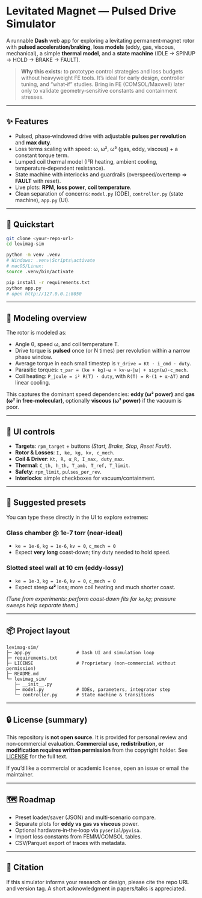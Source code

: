# Levitated Magnet — Pulsed Drive Simulator

A runnable **Dash** web app for exploring a levitating permanent‑magnet rotor with
**pulsed acceleration/braking**, **loss models** (eddy, gas, viscous, mechanical), a simple
**thermal model**, and a **state machine** (IDLE → SPINUP → HOLD → BRAKE → FAULT).

> **Why this exists:** to prototype control strategies and loss budgets without heavyweight FE tools.
> It’s ideal for early design, controller tuning, and “what‑if” studies. Bring in FE (COMSOL/Maxwell)
> later only to validate geometry‑sensitive constants and containment stresses.

---

## ✨ Features
- Pulsed, phase‑windowed drive with adjustable **pulses per revolution** and **max duty**.
- Loss terms scaling with speed: ω, ω², ω³ (gas, eddy, viscous) + a constant torque term.
- Lumped coil thermal model (I²R heating, ambient cooling, temperature‑dependent resistance).
- State machine with interlocks and guardrails (overspeed/overtemp ⇒ **FAULT** with reset).
- Live plots: **RPM**, **loss power**, **coil temperature**.
- Clean separation of concerns: `model.py` (ODE), `controller.py` (state machine), `app.py` (UI).

---

## 🚀 Quickstart

```bash
git clone <your-repo-url>
cd levimag-sim

python -m venv .venv
# Windows: .venv\Scripts\activate
# macOS/Linux:
source .venv/bin/activate

pip install -r requirements.txt
python app.py
# open http://127.0.0.1:8050
```

---

## 🧠 Modeling overview

The rotor is modeled as:
- Angle θ, speed ω, and coil temperature T.
- Drive torque is **pulsed** once (or N times) per revolution within a narrow phase window.
- Average torque in each small timestep is `τ_drive = Kt · i_cmd · duty`.
- Parasitic torques: `τ_par = (ke + kg)·ω + kv·ω·|ω| + sign(ω)·c_mech`.
- Coil heating: `P_joule = i² R(T) · duty`, with `R(T) = R·(1 + α·ΔT)` and linear cooling.

This captures the dominant speed dependencies: **eddy (ω² power)** and **gas (ω² in free‑molecular)**,
optionally **viscous (ω³ power)** if the vacuum is poor.

---

## 🧰 UI controls

- **Targets**: `rpm_target` + buttons *(Start, Brake, Stop, Reset Fault)*.
- **Rotor & Losses**: `I, ke, kg, kv, c_mech`.
- **Coil & Driver**: `Kt, R, α_R, I_max, duty_max`.
- **Thermal**: `C_th, h_th, T_amb, T_ref, T_limit`.
- **Safety**: `rpm_limit`, `pulses_per_rev`.
- **Interlocks**: simple checkboxes for vacuum/containment.

---

## 🧪 Suggested presets

You can type these directly in the UI to explore extremes:

### Glass chamber @ 1e‑7 torr (near‑ideal)
- `ke = 1e-6`, `kg = 1e-6`, `kv = 0`, `c_mech = 0`  
- Expect **very long** coast‑down; tiny duty needed to hold speed.

### Slotted steel wall at 10 cm (eddy‑lossy)
- `ke = 1e-3`, `kg = 1e-6`, `kv = 0`, `c_mech = 0`  
- Expect steep **ω²** loss; more coil heating and much shorter coast.

*(Tune from experiments: perform coast‑down fits for `ke`,`kg`; pressure sweeps help separate them.)*

---

## 📦 Project layout

```
levimag-sim/
├─ app.py                 # Dash UI and simulation loop
├─ requirements.txt
├─ LICENSE                # Proprietary (non‑commercial without permission)
├─ README.md
└─ levimag_sim/
   ├─ __init__.py
   ├─ model.py            # ODEs, parameters, integrator step
   └─ controller.py       # State machine & transitions
```

---

## 🔒 License (summary)

This repository is **not open source**. It is provided for personal review and non‑commercial
evaluation. **Commercial use, redistribution, or modification requires written permission** from
the copyright holder. See [LICENSE](./LICENSE) for the full text.

If you’d like a commercial or academic license, open an issue or email the maintainer.

---

## 🗺️ Roadmap

- Preset loader/saver (JSON) and multi‑scenario compare.
- Separate plots for **eddy vs gas vs viscous** power.
- Optional hardware‑in‑the‑loop via `pyserial`/`pyvisa`.
- Import loss constants from FEMM/COMSOL tables.
- CSV/Parquet export of traces with metadata.

---

## 🙌 Citation

If this simulator informs your research or design, please cite the repo URL and version tag.
A short acknowledgment in papers/talks is appreciated.

